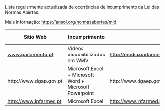 Lista regularmente actualizada de ocorrências de incumprimento da Lei das Normas Abertas.

Mais informação: https://ansol.org/normasabertas/rnid

| Sítio Web | Incumprimento | Exemplo | Última avaliação |
|---|---|---|---|
| www.parlamento.pt | Vídeos disponibilizados em WMV | http://media.parlamento.pt/videos-canal/XII/SL4/02_com/01_cacdlg/20141219cacdlg_gt_dadc2.wmv | 2015/03/17 |
| http://www.dgap.gov.pt | Microsoft Excel + Microsoft Word + Microsoft Powerpoint | http://www.dgaep.gov.pt/upload/Emprego_publico/Mod_Cont_Trab2014/CONTRATO_TEMPO_INDETERMINADO.docx | 2015/03/17 |
| http://www.infarmed.pt | Microsoft Excel | http://www.infarmed.pt/pt/licenciamento_inspeccao/dims/index.html | 2015/03/17 |

